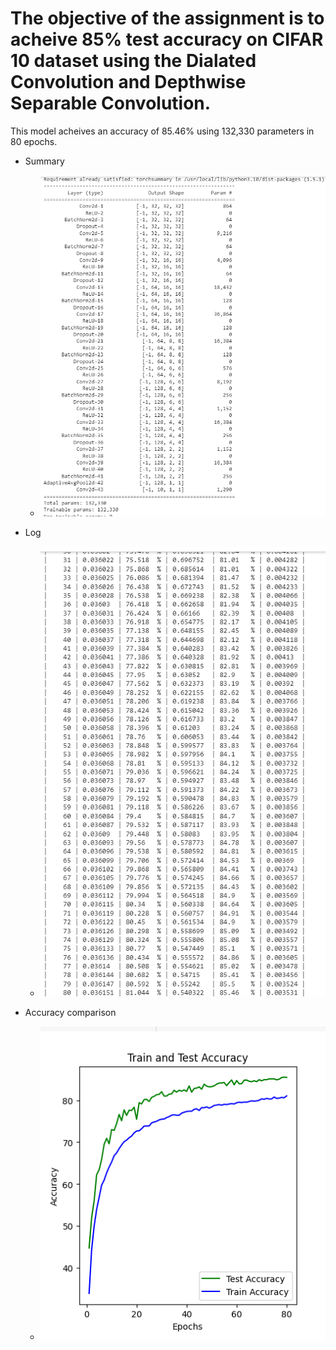 # The objective of the assignment is to acheive 85% test accuracy on CIFAR 10 dataset using the Dialated Convolution and Depthwise Separable Convolution.

This model acheives an accuracy of 85.46% using 132,330 parameters in 80 epochs.


- Summary
  - ![summary](https://github.com/sunpau/ERA_V1_S9/blob/main/images/Summary.png)
 
- Log
  - ![log](https://github.com/sunpau/ERA_V1_S9/blob/main/images/Log.png)
 
- Accuracy comparison
  - ![accuracy](https://github.com/sunpau/ERA_V1_S9/blob/main/images/AccuracyComaprison.png)
